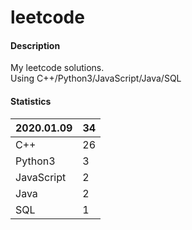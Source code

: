 # leetcode

#### Description
My leetcode solutions.  
Using C++/Python3/JavaScript/Java/SQL

#### Statistics
|2020.01.09 |34 |  
|-----------|---|
|C++        |26 |  
|Python3    |3  |  
|JavaScript |2  |  
|Java       |2  |  
|SQL        |1  |  